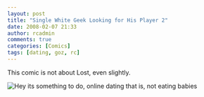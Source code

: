 ```yaml
---
layout: post
title: "Single White Geek Looking for His Player 2"
date: 2008-02-07 21:33
author: rcadmin
comments: true
categories: [Comics]
tags: [dating, goz, rc]
---
```

This comic is not about Lost, even slightly.

<img src='http://dl.bitsmack.com/uploads/2008/02/20080207.jpg' title='Hey its something to do, online dating that is, not eating babies' />
